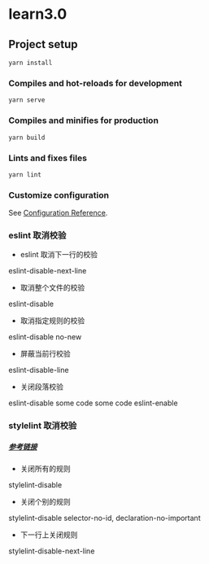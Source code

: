 # learn3.0

## Project setup

```
yarn install
```

### Compiles and hot-reloads for development

```
yarn serve
```

### Compiles and minifies for production

```
yarn build
```

### Lints and fixes files

```
yarn lint
```

### Customize configuration

See [Configuration Reference](https://cli.vuejs.org/config/).

### eslint 取消校验

- eslint 取消下一行的校验

eslint-disable-next-line

- 取消整个文件的校验

eslint-disable

- 取消指定规则的校验

eslint-disable no-new

- 屏蔽当前行校验

eslint-disable-line

- 关闭段落校验

eslint-disable some code
some code
eslint-enable

### stylelint 取消校验

##### [参考链接](https://cloud.tencent.com/developer/section/1489626)

- 关闭所有的规则

stylelint-disable

- 关闭个别的规则

stylelint-disable selector-no-id, declaration-no-important

- 下一行上关闭规则

stylelint-disable-next-line
